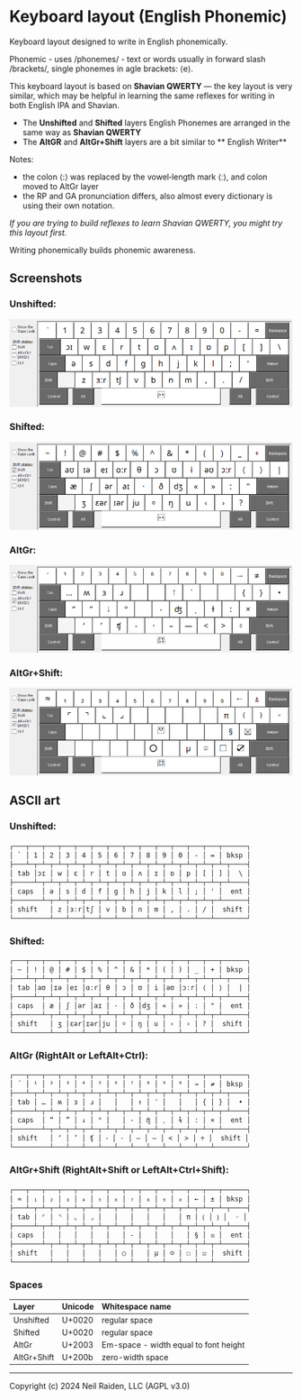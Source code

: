 # Keyboard layout (English Phonemic)

Keyboard layout designed to write in English phonemically.

Phonemic - uses \/phonemes\/ - text or words usually in forward slash \/brackets\/, single phonemes in agle brackets: ⟨e⟩.

This keyboard layout is based on **Shavian QWERTY** — the key layout is very similar, which may be helpful in learning the same reflexes for writing in both English IPA and Shavian.

 * The **Unshifted** and **Shifted** layers English Phonemes are arranged in the same way as **Shavian QWERTY**
 * The **AltGR** and **AltGr+Shift** layers are a bit similar to ** English Writer** 
 
Notes:
 - the colon ⟨:⟩ was replaced by the vowel‑length mark ⟨ː⟩, and colon moved to AltGr layer
 - the RP and GA pronunciation differs, also almost every dictionary is using their own notation.

_If you are trying to build reflexes to learn Shavian QWERTY, you might try this layout first._

Writing phonemically builds phonemic awareness. 

## Screenshots

### Unshifted:
![](img/1-unshifted.png)
### Shifted:
![](img/2-shifted.png)
### AltGr:
![](img/3-altgr.png)
### AltGr+Shift:
![](img/4-altgr-shift.png)

## ASCII art

### Unshifted:
```
┌───┬───┬───┬───┬───┬───┬───┬───┬───┬───┬───┬───┬───┬──────┐
│ ` │ 1 │ 2 │ 3 │ 4 │ 5 │ 6 │ 7 │ 8 │ 9 │ 0 │ - │ = │ bksp │
├───┴─┬─┴─┬─┴─┬─┴─┬─┴─┬─┴─┬─┴─┬─┴─┬─┴─┬─┴─┬─┴─┬─┴─┬─┴─┬────┤
│ tab │ɔɪ │ w │ ɛ │ r │ t │ ɑ │ ʌ │ ɪ │ ɒ │ p │ [ │ ] │  \ │
├─────┴─┬─┴─┬─┴─┬─┴─┬─┴─┬─┴─┬─┴─┬─┴─┬─┴─┬─┴─┬─┴─┬─┴─┬─┴────┤
│ caps  │ ə │ s │ d │ f │ g │ h │ j │ k │ l │ ; │ ' │  ent │
├───────┴─┬─┴─┬─┴─┬─┴─┬─┴─┬─┴─┬─┴─┬─┴─┬─┴─┬─┴─┬─┴─┬─┴──────┤
│ shift   │ z │ɜːr│tʃ │ v │ b │ n │ m │ , │ . │ / │  shift │
└─────────┴───┴───┴───┴───┴───┴───┴───┴───┴───┴───┴────────┘
```

### Shifted:
```
┌───┬───┬───┬───┬───┬───┬───┬───┬───┬───┬───┬───┬───┬──────┐
│ ~ │ ! │ @ │ # │ $ │ % │ ^ │ & │ * │ ( │ ) │ _ │ + │ bksp │
├───┴─┬─┴─┬─┴─┬─┴─┬─┴─┬─┴─┬─┴─┬─┴─┬─┴─┬─┴─┬─┴─┬─┴─┬─┴─┬────┤
│ tab │aʊ │ɪə │eɪ │ɑːr│ θ │ ɔ │ ʊ │ i │əʊ │ɔːr│ ⟨ │ ⟩ │  | │
├─────┴─┬─┴─┬─┴─┬─┴─┬─┴─┬─┴─┬─┴─┬─┴─┬─┴─┬─┴─┬─┴─┬─┴─┬─┴────┤
│ caps  │ æ │ ʃ │ər │aɪ │ · │ ð │dʒ │ « │ » │ ː │ " │  ent │
├───────┴─┬─┴─┬─┴─┬─┴─┬─┴─┬─┴─┬─┴─┬─┴─┬─┴─┬─┴─┬─┴─┬─┴──────┤
│ shift   │ ʒ │ɛər│ɪər│ju │ ⸰ │ ŋ │ u │ ‹ │ › │ ? │  shift │
└─────────┴───┴───┴───┴───┴───┴───┴───┴───┴───┴───┴────────┘
```

### AltGr (RightAlt or LeftAlt+Ctrl):
```
┌───┬───┬───┬───┬───┬───┬───┬───┬───┬───┬───┬───┬───┬──────┐
│ ´ │ ¹ │ ² │ ³ │ ⁴ │ ⁵ │ ⁶ │ ⁷ │ ⁸ │ ⁹ │ ⁰ │ → │ ≠ │ bksp │
├───┴─┬─┴─┬─┴─┬─┴─┬─┴─┬─┴─┬─┴─┬─┴─┬─┴─┬─┴─┬─┴─┬─┴─┬─┴─┬────┤
│ tab │ … │ ʍ │ ɜ │ ɹ │   │   │ ↑ │ ˈ │   │   │ { │ } │  • │
├─────┴─┬─┴─┬─┴─┬─┴─┬─┴─┬─┴─┬─┴─┬─┴─┬─┴─┬─┴─┬─┴─┬─┴─┬─┴────┤
│ caps  │ “ │ ” │ ↓ │ ° │   │ ‐ │ ʤ │ ˌ │ ɫ │ : │ × │  ent │
├───────┴─┬─┴─┬─┴─┬─┴─┬─┴─┬─┴─┬─┴─┬─┴─┬─┴─┬─┴─┬─┴─┬─┴──────┤
│ shift   │ ‘ │ ’ │ ʧ │ ⁃ │ · │ – │ — │ < │ > │ ÷ │  shift │
└─────────┴───┴───┴───┴───┴───┴───┴───┴───┴───┴───┴────────┘
```

### AltGr+Shift (RightAlt+Shift or LeftAlt+Ctrl+Shift):
```
┌───┬───┬───┬───┬───┬───┬───┬───┬───┬───┬───┬───┬───┬──────┐
│ ≈ │ ₁ │ ₂ │ ₃ │ ₄ │ ₅ │ ₆ │ ₇ │ ₈ │ ₉ │ ₀ │ ← │ ± │ bksp │
├───┴─┬─┴─┬─┴─┬─┴─┬─┴─┬─┴─┬─┴─┬─┴─┬─┴─┬─┴─┬─┴─┬─┴─┬─┴─┬────┤
│ tab │ ⌜ │ ⌝ │ ⌞ │ ⌟ │   │   │   │   │   │ π │ ⟮ │ ⟯ │  ◦ │
├─────┴─┬─┴─┬─┴─┬─┴─┬─┴─┬─┴─┬─┴─┬─┴─┬─┴─┬─┴─┬─┴─┬─┴─┬─┴────┤
│ caps  │   │   │   │   │   │ ‑ │   │   │   │ § │ ☒ │  ent │
├───────┴─┬─┴─┬─┴─┬─┴─┬─┴─┬─┴─┬─┴─┬─┴─┬─┴─┬─┴─┬─┴─┬─┴──────┤
│ shift   │   │   │   │   │ ○ │   │ µ │ ☺ │ ☐ │ ☑ │  shift │
└─────────┴───┴───┴───┴───┴───┴───┴───┴───┴───┴───┴────────┘
```

### Spaces

| Layer | Unicode | Whitespace name |
|:----- |:------- |:--------------- |
| Unshifted | U+0020 | regular space |
| Shifted | U+0020 | regular space |
| AltGr | U+2003 | Em-space - width equal to font height |
| AltGr+Shift | U+200b | zero-width space |

-----
Copyright (c) 2024 Neil Raiden, LLC (AGPL v3.0)
